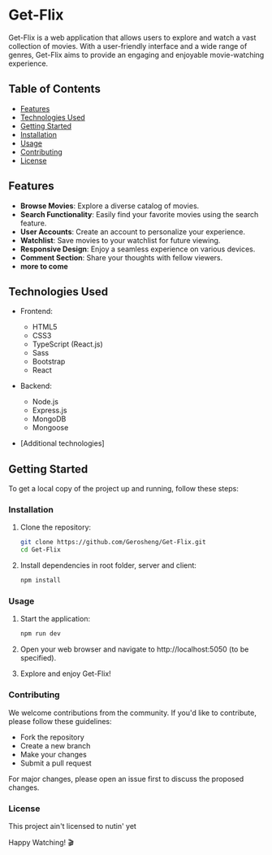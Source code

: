 # Get-Flix

Get-Flix is a web application that allows users to explore and watch a vast collection of movies. With a user-friendly interface and a wide range of genres, Get-Flix aims to provide an engaging and enjoyable movie-watching experience.

## Table of Contents
- [Features](#features)
- [Technologies Used](#technologies-used)
- [Getting Started](#getting-started)
- [Installation](#installation)
- [Usage](#usage)
- [Contributing](#contributing)
- [License](#license)

## Features

- **Browse Movies**: Explore a diverse catalog of movies.
- **Search Functionality**: Easily find your favorite movies using the search feature.
- **User Accounts**: Create an account to personalize your experience.
- **Watchlist**: Save movies to your watchlist for future viewing.
- **Responsive Design**: Enjoy a seamless experience on various devices.
- **Comment Section**: Share your thoughts with fellow viewers.
- **more to come**

## Technologies Used

- Frontend:
  - HTML5
  - CSS3
  - TypeScript (React.js)
  - Sass
  - Bootstrap
  - React

- Backend:
  - Node.js
  - Express.js
  - MongoDB
  - Mongoose

- [Additional technologies]

## Getting Started

To get a local copy of the project up and running, follow these steps:

### Installation

1. Clone the repository: 
   ```bash
   git clone https://github.com/Gerosheng/Get-Flix.git
   cd Get-Flix
2. Install dependencies in root folder, server and client:
    ```bash
    npm install
### Usage
1. Start the application:

    ```bash
    npm run dev 
2. Open your web browser and navigate to http://localhost:5050 (to be specified).

3. Explore and enjoy Get-Flix!

### Contributing
We welcome contributions from the community. If you'd like to contribute, please follow these guidelines:

- Fork the repository
- Create a new branch
- Make your changes
- Submit a pull request

For major changes, please open an issue first to discuss the proposed changes.

### License
This project ain't licensed to nutin' yet

Happy Watching! 🎬
